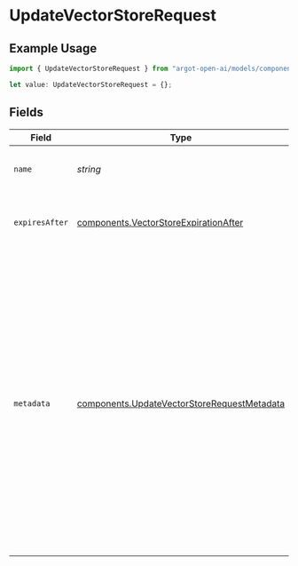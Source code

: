 # UpdateVectorStoreRequest

## Example Usage

```typescript
import { UpdateVectorStoreRequest } from "argot-open-ai/models/components";

let value: UpdateVectorStoreRequest = {};
```

## Fields

| Field                                                                                                                                                                                                                                                        | Type                                                                                                                                                                                                                                                         | Required                                                                                                                                                                                                                                                     | Description                                                                                                                                                                                                                                                  |
| ------------------------------------------------------------------------------------------------------------------------------------------------------------------------------------------------------------------------------------------------------------ | ------------------------------------------------------------------------------------------------------------------------------------------------------------------------------------------------------------------------------------------------------------ | ------------------------------------------------------------------------------------------------------------------------------------------------------------------------------------------------------------------------------------------------------------ | ------------------------------------------------------------------------------------------------------------------------------------------------------------------------------------------------------------------------------------------------------------ |
| `name`                                                                                                                                                                                                                                                       | *string*                                                                                                                                                                                                                                                     | :heavy_minus_sign:                                                                                                                                                                                                                                           | The name of the vector store.                                                                                                                                                                                                                                |
| `expiresAfter`                                                                                                                                                                                                                                               | [components.VectorStoreExpirationAfter](../../models/components/vectorstoreexpirationafter.md)                                                                                                                                                               | :heavy_minus_sign:                                                                                                                                                                                                                                           | The expiration policy for a vector store.                                                                                                                                                                                                                    |
| `metadata`                                                                                                                                                                                                                                                   | [components.UpdateVectorStoreRequestMetadata](../../models/components/updatevectorstorerequestmetadata.md)                                                                                                                                                   | :heavy_minus_sign:                                                                                                                                                                                                                                           | Set of 16 key-value pairs that can be attached to an object. This can be useful for storing additional information about the object in a structured format. Keys can be a maximum of 64 characters long and values can be a maximum of 512 characters long.<br/> |